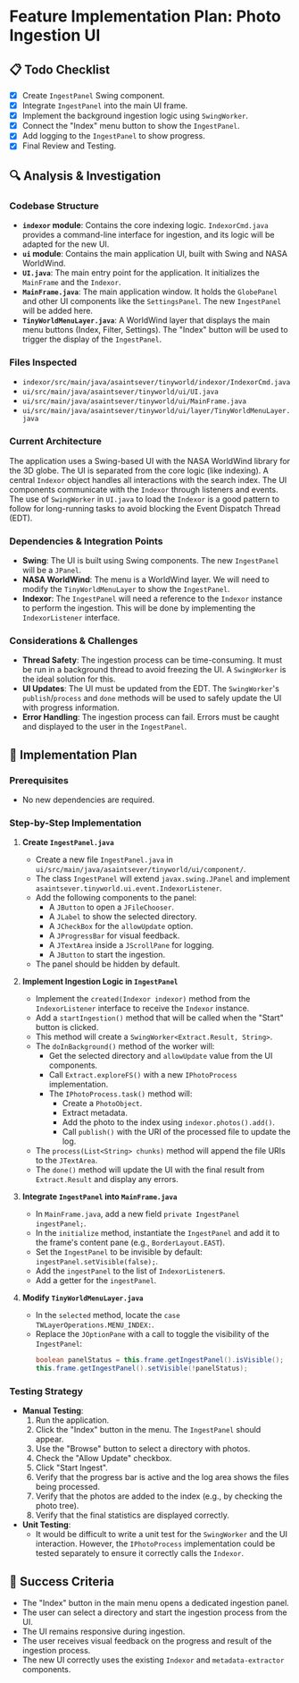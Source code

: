 # Feature Implementation Plan: Photo Ingestion UI

## 📋 Todo Checklist
- [x] Create `IngestPanel` Swing component.
- [x] Integrate `IngestPanel` into the main UI frame.
- [x] Implement the background ingestion logic using `SwingWorker`.
- [x] Connect the "Index" menu button to show the `IngestPanel`.
- [x] Add logging to the `IngestPanel` to show progress.
- [x] Final Review and Testing.

## 🔍 Analysis & Investigation

### Codebase Structure
- **`indexor` module**: Contains the core indexing logic. `IndexorCmd.java` provides a command-line interface for ingestion, and its logic will be adapted for the new UI.
- **`ui` module**: Contains the main application UI, built with Swing and NASA WorldWind.
- **`UI.java`**: The main entry point for the application. It initializes the `MainFrame` and the `Indexor`.
- **`MainFrame.java`**: The main application window. It holds the `GlobePanel` and other UI components like the `SettingsPanel`. The new `IngestPanel` will be added here.
- **`TinyWorldMenuLayer.java`**: A WorldWind layer that displays the main menu buttons (Index, Filter, Settings). The "Index" button will be used to trigger the display of the `IngestPanel`.

### Files Inspected
- `indexor/src/main/java/asaintsever/tinyworld/indexor/IndexorCmd.java`
- `ui/src/main/java/asaintsever/tinyworld/ui/UI.java`
- `ui/src/main/java/asaintsever/tinyworld/ui/MainFrame.java`
- `ui/src/main/java/asaintsever/tinyworld/ui/layer/TinyWorldMenuLayer.java`

### Current Architecture
The application uses a Swing-based UI with the NASA WorldWind library for the 3D globe. The UI is separated from the core logic (like indexing). A central `Indexor` object handles all interactions with the search index. The UI components communicate with the `Indexor` through listeners and events. The use of `SwingWorker` in `UI.java` to load the `Indexor` is a good pattern to follow for long-running tasks to avoid blocking the Event Dispatch Thread (EDT).

### Dependencies & Integration Points
- **Swing**: The UI is built using Swing components. The new `IngestPanel` will be a `JPanel`.
- **NASA WorldWind**: The menu is a WorldWind layer. We will need to modify the `TinyWorldMenuLayer` to show the `IngestPanel`.
- **Indexor**: The `IngestPanel` will need a reference to the `Indexor` instance to perform the ingestion. This will be done by implementing the `IndexorListener` interface.

### Considerations & Challenges
- **Thread Safety**: The ingestion process can be time-consuming. It must be run in a background thread to avoid freezing the UI. A `SwingWorker` is the ideal solution for this.
- **UI Updates**: The UI must be updated from the EDT. The `SwingWorker`'s `publish`/`process` and `done` methods will be used to safely update the UI with progress information.
- **Error Handling**: The ingestion process can fail. Errors must be caught and displayed to the user in the `IngestPanel`.

## 📝 Implementation Plan

### Prerequisites
- No new dependencies are required.

### Step-by-Step Implementation

1.  **Create `IngestPanel.java`**
    -   Create a new file `IngestPanel.java` in `ui/src/main/java/asaintsever/tinyworld/ui/component/`.
    -   The class `IngestPanel` will extend `javax.swing.JPanel` and implement `asaintsever.tinyworld.ui.event.IndexorListener`.
    -   Add the following components to the panel:
        -   A `JButton` to open a `JFileChooser`.
        -   A `JLabel` to show the selected directory.
        -   A `JCheckBox` for the `allowUpdate` option.
        -   A `JProgressBar` for visual feedback.
        -   A `JTextArea` inside a `JScrollPane` for logging.
        -   A `JButton` to start the ingestion.
    -   The panel should be hidden by default.

2.  **Implement Ingestion Logic in `IngestPanel`**
    -   Implement the `created(Indexor indexor)` method from the `IndexorListener` interface to receive the `Indexor` instance.
    -   Add a `startIngestion()` method that will be called when the "Start" button is clicked.
    -   This method will create a `SwingWorker<Extract.Result, String>`.
    -   The `doInBackground()` method of the worker will:
        -   Get the selected directory and `allowUpdate` value from the UI components.
        -   Call `Extract.exploreFS()` with a new `IPhotoProcess` implementation.
        -   The `IPhotoProcess.task()` method will:
            -   Create a `PhotoObject`.
            -   Extract metadata.
            -   Add the photo to the index using `indexor.photos().add()`.
            -   Call `publish()` with the URI of the processed file to update the log.
    -   The `process(List<String> chunks)` method will append the file URIs to the `JTextArea`.
    -   The `done()` method will update the UI with the final result from `Extract.Result` and display any errors.

3.  **Integrate `IngestPanel` into `MainFrame.java`**
    -   In `MainFrame.java`, add a new field `private IngestPanel ingestPanel;`.
    -   In the `initialize` method, instantiate the `IngestPanel` and add it to the frame's content pane (e.g., `BorderLayout.EAST`).
    -   Set the `IngestPanel` to be invisible by default: `ingestPanel.setVisible(false);`.
    -   Add the `ingestPanel` to the list of `IndexorListener`s.
    -   Add a getter for the `ingestPanel`.

4.  **Modify `TinyWorldMenuLayer.java`**
    -   In the `selected` method, locate the `case TWLayerOperations.MENU_INDEX:`.
    -   Replace the `JOptionPane` with a call to toggle the visibility of the `IngestPanel`:
        ```java
        boolean panelStatus = this.frame.getIngestPanel().isVisible();
        this.frame.getIngestPanel().setVisible(!panelStatus);
        ```

### Testing Strategy
-   **Manual Testing**:
    1.  Run the application.
    2.  Click the "Index" button in the menu. The `IngestPanel` should appear.
    3.  Use the "Browse" button to select a directory with photos.
    4.  Check the "Allow Update" checkbox.
    5.  Click "Start Ingest".
    6.  Verify that the progress bar is active and the log area shows the files being processed.
    7.  Verify that the photos are added to the index (e.g., by checking the photo tree).
    8.  Verify that the final statistics are displayed correctly.
-   **Unit Testing**:
    -   It would be difficult to write a unit test for the `SwingWorker` and the UI interaction. However, the `IPhotoProcess` implementation could be tested separately to ensure it correctly calls the `Indexor`.

## 🎯 Success Criteria
- The "Index" button in the main menu opens a dedicated ingestion panel.
- The user can select a directory and start the ingestion process from the UI.
- The UI remains responsive during ingestion.
- The user receives visual feedback on the progress and result of the ingestion process.
- The new UI correctly uses the existing `Indexor` and `metadata-extractor` components.
